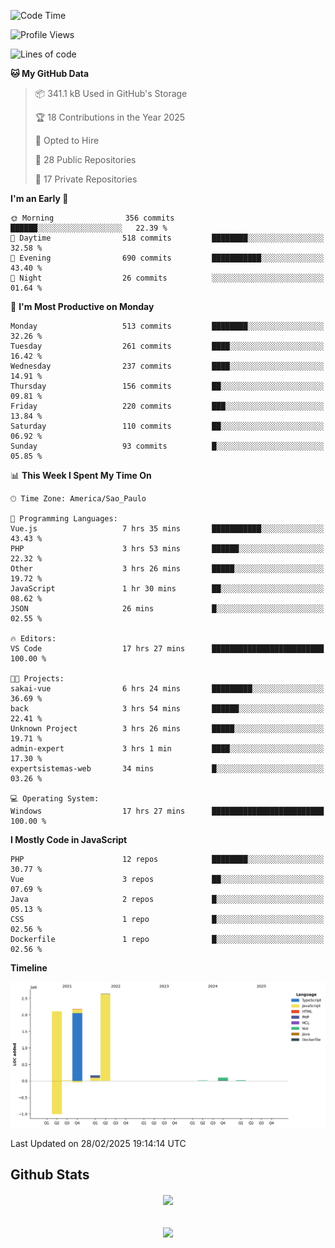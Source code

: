  
<!--START_SECTION:waka-->
![Code Time](http://img.shields.io/badge/Code%20Time-1%2C820%20hrs%205%20mins-blue)

![Profile Views](http://img.shields.io/badge/Profile%20Views-4-blue)

![Lines of code](https://img.shields.io/badge/From%20Hello%20World%20I%27ve%20Written-7.2%20million%20lines%20of%20code-blue)

**🐱 My GitHub Data** 

> 📦 341.1 kB Used in GitHub's Storage 
 > 
> 🏆 18 Contributions in the Year 2025
 > 
> 💼 Opted to Hire
 > 
> 📜 28 Public Repositories 
 > 
> 🔑 17 Private Repositories 
 > 
**I'm an Early 🐤** 

```text
🌞 Morning                356 commits         ██████░░░░░░░░░░░░░░░░░░░   22.39 % 
🌆 Daytime                518 commits         ████████░░░░░░░░░░░░░░░░░   32.58 % 
🌃 Evening                690 commits         ███████████░░░░░░░░░░░░░░   43.40 % 
🌙 Night                  26 commits          ░░░░░░░░░░░░░░░░░░░░░░░░░   01.64 % 
```
📅 **I'm Most Productive on Monday** 

```text
Monday                   513 commits         ████████░░░░░░░░░░░░░░░░░   32.26 % 
Tuesday                  261 commits         ████░░░░░░░░░░░░░░░░░░░░░   16.42 % 
Wednesday                237 commits         ████░░░░░░░░░░░░░░░░░░░░░   14.91 % 
Thursday                 156 commits         ██░░░░░░░░░░░░░░░░░░░░░░░   09.81 % 
Friday                   220 commits         ███░░░░░░░░░░░░░░░░░░░░░░   13.84 % 
Saturday                 110 commits         ██░░░░░░░░░░░░░░░░░░░░░░░   06.92 % 
Sunday                   93 commits          █░░░░░░░░░░░░░░░░░░░░░░░░   05.85 % 
```


📊 **This Week I Spent My Time On** 

```text
🕑︎ Time Zone: America/Sao_Paulo

💬 Programming Languages: 
Vue.js                   7 hrs 35 mins       ███████████░░░░░░░░░░░░░░   43.43 % 
PHP                      3 hrs 53 mins       ██████░░░░░░░░░░░░░░░░░░░   22.32 % 
Other                    3 hrs 26 mins       █████░░░░░░░░░░░░░░░░░░░░   19.72 % 
JavaScript               1 hr 30 mins        ██░░░░░░░░░░░░░░░░░░░░░░░   08.62 % 
JSON                     26 mins             █░░░░░░░░░░░░░░░░░░░░░░░░   02.55 % 

🔥 Editors: 
VS Code                  17 hrs 27 mins      █████████████████████████   100.00 % 

🐱‍💻 Projects: 
sakai-vue                6 hrs 24 mins       █████████░░░░░░░░░░░░░░░░   36.69 % 
back                     3 hrs 54 mins       ██████░░░░░░░░░░░░░░░░░░░   22.41 % 
Unknown Project          3 hrs 26 mins       █████░░░░░░░░░░░░░░░░░░░░   19.71 % 
admin-expert             3 hrs 1 min         ████░░░░░░░░░░░░░░░░░░░░░   17.30 % 
expertsistemas-web       34 mins             █░░░░░░░░░░░░░░░░░░░░░░░░   03.26 % 

💻 Operating System: 
Windows                  17 hrs 27 mins      █████████████████████████   100.00 % 
```

**I Mostly Code in JavaScript** 

```text
PHP                      12 repos            ████████░░░░░░░░░░░░░░░░░   30.77 % 
Vue                      3 repos             ██░░░░░░░░░░░░░░░░░░░░░░░   07.69 % 
Java                     2 repos             █░░░░░░░░░░░░░░░░░░░░░░░░   05.13 % 
CSS                      1 repo              █░░░░░░░░░░░░░░░░░░░░░░░░   02.56 % 
Dockerfile               1 repo              █░░░░░░░░░░░░░░░░░░░░░░░░   02.56 % 
```



**Timeline**

![Lines of Code chart](https://raw.githubusercontent.com/MaueDev/MaueDev/main/assets/bar_graph.png)


 Last Updated on 28/02/2025 19:14:14 UTC
<!--END_SECTION:waka-->

## Github Stats  
<div align="center"><img src="https://github-readme-stats.vercel.app/api/top-langs/?username=MaueDev&hide_border=true&layout=compact" align="center" /></div>  

<br/>  

<br/>  

<div align="center">
<img src="https://komarev.com/ghpvc/?username=MaueDev&&style=flat-square" align="center" />
</div>  
  
